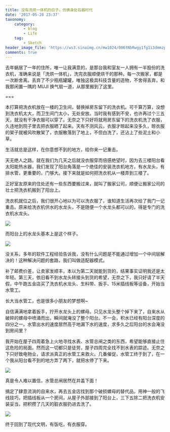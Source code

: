```yaml
---
title: 没有洗烘一体机的日子，仿佛身处石器时代
date: '2017-05-28 23:37'
taxonomy:
    category:
        - blog
        - Life
    tag:
        - Sketch
header_image_file: 'https://ws3.sinaimg.cn/mw1024/006tNbRwgy1fg1i3dmmzpj30dw09tmyu.jpg'
comments: true
---
```


去年蜗居了一年的住所，唯一让我满意的，是那台我和室友一人拥有一半股份的洗衣机，准确来说是「洗烘一体机」，洗完衣服顺便烘干的那种。每一次搬家，都是一次断舍离。丢弃了不少瓶瓶罐罐，唯独这极具科技含量的造物，不舍得丢弃，和我那闲置一隅的 MUJI 换气扇一道，从那里搬到了这里。

===

本打算把洗衣机放在一楼的卫生间，替换掉房东留下的洗衣机。可千算万算，没想到洗衣机太大，而卫生间门太小，无处安放。当时我有感到不安，也许再过个三五天，就没有干净衣服可以穿了。无奈之下只好将就用房东留下的洗衣机洗了衣服，久违地到院子里去把衣服晒了起来。天有不测风云，衣服才晾起来没多久，晾衣服的架子就被风吹散架了，衣服散落到了地上，不但白洗了，还沾上了些泥土和小草。

生活就总是这样，在你意想不到的地方，给你来一记重击。

天无绝人之路。就在我们为几天之后就没衣服穿而倍感绝望时，因为去三楼阳台看太阳能热水器，我们发现了阳台角落是一个绝佳的安装洗衣机地方，有水龙头，有排水管，更重要的，门够大。接下来就是如何把洗衣机从一楼弄到三楼了。

正好室友原来的住处还有一些东西要搬过来，就叫了搬家公司，顺便让搬家公司的壮士把洗衣机搬到了阳台上。

洗衣机就位之后，我们很开心地以为可以洗衣服了，谁知道生活再次给了我门一记重击。原来给洗衣机供水的水龙头，不是随便一个水龙头都可以的，得是专门的洗衣机水龙头。

![](https://ws2.sinaimg.cn/large/006tNbRwgy1fg1g3in8wfj30go0aa74t.jpg)

而阳台上的水龙头基本上是这个样子。

![](https://ws1.sinaimg.cn/large/006tNbRwgy1fg1g6djq4oj30by0by74i.jpg)

没关系，多年的软件工程经验告诉我，没有什么问题是不能通过增加一个中间层解决的！这种解决问题的套路，我们叫做适配器模式。

补了邮费价差，让卖家发顺丰，本以为第二天就能到货的，结果事实证明我还是太年轻。第三天，依旧看不到水龙头转接头到货的希望，无奈之下，我只好请了半天假，中午跑五金店买了洗衣机水龙头、生料带、扳手、15米插线板等设备，开始当水管工。

长大当水管工，也是很多小朋友的梦想啊~

自信满满地拿着扳手，拧开水龙头上的螺母。只见水龙头整个掉下来了，自来水从破碎的螺母中喷涌而出，瞬间就淹没了整个阳台。不一会，积水已经有阳台深度的四分之一。水管出水的速度居然高于地漏下水的速度，求多久之后阳台的水会淹没到房间里？

我开始在屋子四周着急上火地寻找水表、水管总闸之类的东西，希望能够直接止住这危险的局面。然而这一切都只是徒劳，屋子四周完全找不到水表的踪迹。无奈之下只好致电物业，请求派真正的水管工来救火。几番催促，水管工终于到了，在一个我从阳台看不到的地方弄了两下，就把水停了下来。

![](https://ws2.sinaimg.cn/mw1024/006tNbRwgy1fg1htadgfyj30lc0sgwmw.jpg)

真是令人难以置信，水管总闸居然在井盖下面！

搞定了肆意流淌的自来水，再去五金店找到那个破损螺母的替代品，用神一般的飞线技巧，把插线板从一个房间，从屋子外部接到了阳台上，三下五除二把洗衣机安装妥当，把积攒了几天的脏衣服扔进去洗了。

![](https://ws1.sinaimg.cn/mw1024/006tNbRwgy1fg1hyqool7j30lc0sgtdw.jpg)

终于回到了现代文明，有饭吃，有衣服穿。

